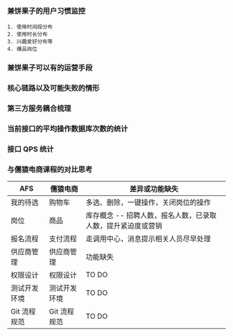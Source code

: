 ### 兼饼果子的用户习惯监控

```
1. 使用时间段分布
2. 使用时长分布
3. 兴趣爱好分布等
4. 爆品岗位
```

### 兼饼果子可以有的运营手段

### 核心链路以及可能失败的情形

### 第三方服务耦合梳理

### 当前接口的平均操作数据库次数的统计

### 接口 QPS 统计



### 与儒猿电商课程的对比思考

| AFS          | 儒猿电商     | 差异或功能缺失                                               |
| ------------ | ------------ | ------------------------------------------------------------ |
| 我的待选     | 购物车       | 多选、删除，一键操作，关闭岗位的操作                         |
| 岗位         | 商品         | 库存概念 -- 招聘人数，报名人数，已录取人数，提升紧迫度或营销 |
| 报名流程     | 支付流程     | 走调用中心，消息提示相关人员尽早处理                         |
| 供应商管理   | 供应商管理   | 功能缺失                                                     |
| 权限设计     | 权限设计     | TO DO                                                        |
| 测试开发环境 | 测试开发环境 | TO DO                                                        |
| Git 流程规范 | Git 流程规范 | TO DO                                                        |

